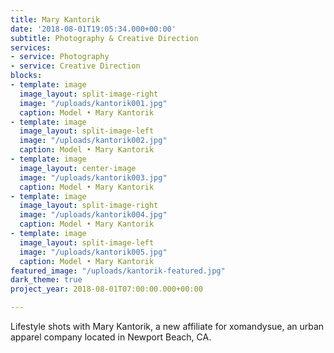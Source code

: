 ```yaml
---
title: Mary Kantorik
date: '2018-08-01T19:05:34.000+00:00'
subtitle: Photography & Creative Direction
services:
- service: Photography
- service: Creative Direction
blocks:
- template: image
  image_layout: split-image-right
  image: "/uploads/kantorik001.jpg"
  caption: Model • Mary Kantorik
- template: image
  image_layout: split-image-left
  image: "/uploads/kantorik002.jpg"
  caption: Model • Mary Kantorik
- template: image
  image_layout: center-image
  image: "/uploads/kantorik003.jpg"
  caption: Model • Mary Kantorik
- template: image
  image_layout: split-image-right
  image: "/uploads/kantorik004.jpg"
  caption: Model • Mary Kantorik
- template: image
  image_layout: split-image-left
  image: "/uploads/kantorik005.jpg"
  caption: Model • Mary Kantorik
featured_image: "/uploads/kantorik-featured.jpg"
dark_theme: true
project_year: 2018-08-01T07:00:00.000+00:00

---
```

Lifestyle shots with Mary Kantorik, a new affiliate for xomandysue, an urban apparel company located in Newport Beach, CA.